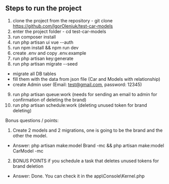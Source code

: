 ## Steps to run the project

1. clone the project from the repository - git clone https://github.com/IgorOleniuk/test-car-models
2. enter the project folder - cd test-car-models
3. run composer install
4. run php artisan ui vue --auth
5. run npm install && npm run dev
6. create .env and copy .env.example
7. run php artisan key:generate
8. run php artisan migrate --seed 
 - migrate all DB tables
 - fill them with the data from json file (Car and Models with relationship)
 - create Admin user (Email: test@gmail.com, password: 12345)
9. run php artisan queue:work (needs for sending an email to admin for confirmation of deleting the brand)
10. run php artisan schedule:work (deleting unused token for brand deleting)


Bonus questions / points: 
1. Create 2 models and 2 migrations, one is going to be the brand and the other the model.
 - Answer: php artisan make:model Brand -mc && php artisan make:model CarModel -mc

2. BONUS POINTS if you schedule a task that deletes unused tokens for brand deletion
 - Answer: Done. You can check it in the app\Console\Kernel.php 
